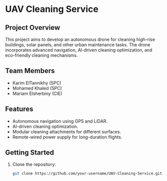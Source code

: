 # UAV Cleaning Service

## Project Overview
This project aims to develop an autonomous drone for cleaning high-rise buildings, solar panels, and other urban maintenance tasks. The drone incorporates advanced navigation, AI-driven cleaning optimization, and eco-friendly cleaning mechanisms.

## Team Members
- Karim ElTannikhy (SPC)
- Mohamed Khaled (SPC)
- Mariam Elsherbiny (CIE)

## Features
- Autonomous navigation using GPS and LiDAR.
- AI-driven cleaning optimization.
- Modular cleaning attachments for different surfaces.
- Remote-wired power supply for long-duration flights.

## Getting Started
1. Clone the repository:
   ```bash
   git clone https://github.com/your-username/UAV-Cleaning-Service.git
